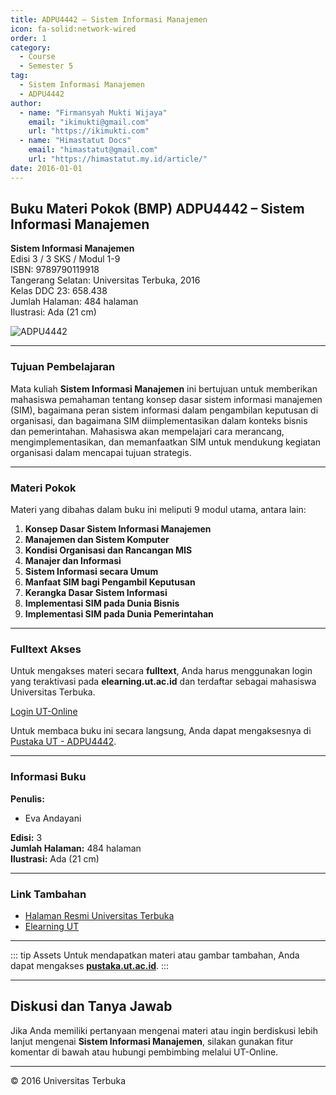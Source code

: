 ```yaml
--- 
title: ADPU4442 – Sistem Informasi Manajemen
icon: fa-solid:network-wired
order: 1
category:
  - Course
  - Semester 5
tag:
  - Sistem Informasi Manajemen
  - ADPU4442
author:
  - name: "Firmansyah Mukti Wijaya"
    email: "ikimukti@gmail.com"
    url: "https://ikimukti.com"
  - name: "Himastatut Docs"
    email: "himastatut@gmail.com"
    url: "https://himastatut.my.id/article/"
date: 2016-01-01
--- 
```


## Buku Materi Pokok (BMP) ADPU4442 – Sistem Informasi Manajemen

**Sistem Informasi Manajemen**  
Edisi 3 / 3 SKS / Modul 1-9  
ISBN: 9789790119918  
Tangerang Selatan: Universitas Terbuka, 2016  
Kelas DDC 23: 658.438  
Jumlah Halaman: 484 halaman  
Ilustrasi: Ada (21 cm)

![ADPU4442](https://pustaka.ut.ac.id/lib/wp-content/uploads/2017/05/ADPU4442.jpg)

--- 

### Tujuan Pembelajaran

Mata kuliah **Sistem Informasi Manajemen** ini bertujuan untuk memberikan mahasiswa pemahaman tentang konsep dasar sistem informasi manajemen (SIM), bagaimana peran sistem informasi dalam pengambilan keputusan di organisasi, dan bagaimana SIM diimplementasikan dalam konteks bisnis dan pemerintahan. Mahasiswa akan mempelajari cara merancang, mengimplementasikan, dan memanfaatkan SIM untuk mendukung kegiatan organisasi dalam mencapai tujuan strategis.

--- 

### Materi Pokok

Materi yang dibahas dalam buku ini meliputi 9 modul utama, antara lain:

1. **Konsep Dasar Sistem Informasi Manajemen**
2. **Manajemen dan Sistem Komputer**
3. **Kondisi Organisasi dan Rancangan MIS**
4. **Manajer dan Informasi**
5. **Sistem Informasi secara Umum**
6. **Manfaat SIM bagi Pengambil Keputusan**
7. **Kerangka Dasar Sistem Informasi**
8. **Implementasi SIM pada Dunia Bisnis**
9. **Implementasi SIM pada Dunia Pemerintahan**

--- 

### Fulltext Akses

Untuk mengakses materi secara **fulltext**, Anda harus menggunakan login yang teraktivasi pada **elearning.ut.ac.id** dan terdaftar sebagai mahasiswa Universitas Terbuka.

[Login UT-Online](http://elearning.ut.ac.id)

Untuk membaca buku ini secara langsung, Anda dapat mengaksesnya di [Pustaka UT - ADPU4442](https://pustaka.ut.ac.id/lib/rbv/fst/statistika-s1/).

--- 

### Informasi Buku

**Penulis:**  
- Eva Andayani  

**Edisi:** 3  
**Jumlah Halaman:** 484 halaman  
**Ilustrasi:** Ada (21 cm)  

--- 

### Link Tambahan

- [Halaman Resmi Universitas Terbuka](https://www.ut.ac.id)
- [Elearning UT](http://elearning.ut.ac.id)

--- 

::: tip Assets
Untuk mendapatkan materi atau gambar tambahan, Anda dapat mengakses **[pustaka.ut.ac.id](https://pustaka.ut.ac.id)**.
:::

--- 

## Diskusi dan Tanya Jawab

Jika Anda memiliki pertanyaan mengenai materi atau ingin berdiskusi lebih lanjut mengenai **Sistem Informasi Manajemen**, silakan gunakan fitur komentar di bawah atau hubungi pembimbing melalui UT-Online.

--- 

<footer>
  <p>© 2016 Universitas Terbuka</p>
</footer>


<GitContributors />
<GitChangelog />